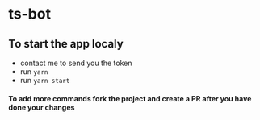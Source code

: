 # ts-bot

## To start the app localy
- contact me to send you the token
- run `yarn`
- run `yarn start`


#### To add more commands fork the project and create a PR after you have done your changes
